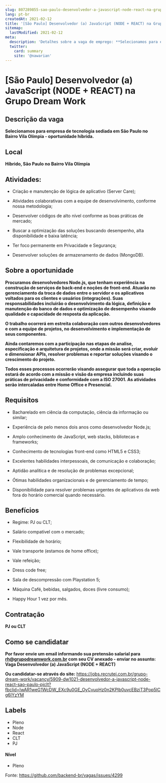 ```yaml
---
slug: 807289855-sao-paulo-desenvolvedor-a-javascript-node-react-na-grupo-dream-work
lang: pt-br
createdAt: 2021-02-12
title: '[São Paulo] Desenvolvedor (a) JavaScript (NODE + REACT) na Grupo Dream Work - Vaga de Emprego'
sitemap:
  lastModified: 2021-02-12
meta:
  description: 'Detalhes sobre a vaga de emprego: **Selecionamos para empresa de tecnologia sediada em São Paulo no Bairro Vila Olímpia - oportunidade híbrida.**'
  twitter:
    card: summary
    site: '@nawarian'
---
```


# [São Paulo] Desenvolvedor (a) JavaScript (NODE + REACT) na Grupo Dream Work

## Descrição da vaga

**Selecionamos para empresa de tecnologia sediada em São Paulo no Bairro Vila Olímpia - oportunidade híbrida.**

## Local

**Híbrido, São Paulo no Bairro Vila Olímpia**

## Atividades: 
- Criação e manutenção de lógica de aplicativo (Server Care);  

- Atividades colaborativas com a equipe de desenvolvimento, conforme nossa metodologia; 

- Desenvolver códigos de alto nível conforme as boas práticas de mercado; 

- Buscar a optimização das soluções buscando desempenho, alta disponibilidade e baixa latência; 

- Ter foco permanente em Privacidade e Segurança;

- Desenvolver soluções de armazenamento de dados (MongoDB). 

## Sobre a oportunidade

**Procuramos desenvolvedores Node.js, que tenham experiência na construção de serviços de back-end e noções de front-end. Atuarão no gerenciamento da troca de dados entre o servidor e os aplicativos voltados para os clientes e usuários (integrações). Suas responsabilidades incluirão o desenvolvimento da lógica, definição e manutenção do banco de dados e optimização de desempenho visando qualidade e capacidade de resposta da aplicação.**  

**O trabalho ocorrerá em estreita colaboração com outros desenvolvedores e com a equipe de projetos, no desenvolvimento e implementação de seus componentes.**  

**Ainda contaremos com a participação nas etapas de analise, especificação e arquitetura de projetos, onde a missão será criar, evoluir e dimensionar APIs, resolver problemas e reportar soluções visando o crescimento do projeto.**  

**Todos esses processos ocorrerão visando assegurar que toda a operação estará de acordo com a missão e visão da empresa incluindo suas práticas de privacidade e conformidade com a ISO 27001. As atividades serão intercaladas entre Home Office e Presencial.** 

## Requisitos

- Bacharelado em ciência da computação, ciência da informação ou similar;  

- Experiência de pelo menos dois anos como desenvolvedor Node.js;  

- Amplo conhecimento de JavaScript, web stacks, bibliotecas e frameworks;  

- Conhecimento de tecnologias front-end como HTML5 e CSS3;  

- Excelentes habilidades interpessoais, de comunicação e colaboração;  

- Aptidão analítica e de resolução de problemas excepcional;  

- Ótimas habilidades organizacionais e de gerenciamento de tempo;

- Disponibilidade para resolver problemas urgentes de aplicativos da web fora do horário comercial quando necessário.  

## Benefícios

- Regime: PJ ou CLT;  

- Salário compatível com o mercado;  

- Flexibilidade de horário;  

- Vale transporte (estamos de home office);  

- Vale refeição;  

- Dress code free;  

- Sala de descompressão com Playstation 5;  

- Máquina Café, bebidas, salgados, doces (livre consumo);  

- Happy Hour 1 vez por mês.


## Contratação

**PJ ou CLT**

## Como se candidatar

**Por favor envie um email informando sua pretensão salarial para rh@grupodreamwork.com.br com seu CV anexado - enviar no assunto: Vaga Desenvolvedor (a) JavaScript (NODE + REACT)**

**Ou candidatar-se através do site:** https://jobs.recrutei.com.br/grupo-dream-work/vacancy/5909-dw1021-desenvolvedor-a-javascript-node-react-sao-paulo-pjclt?fbclid=IwAR1weG1WcDW_EXc9u0GE_OyCvuoHz0n2KPlb0uvcEBziT3Pop5lCg6IYzYM

## Labels
- Pleno
- Node
- React
- CLT
- PJ

#### Nível
- Pleno

Fonte: https://github.com/backend-br/vagas/issues/4299